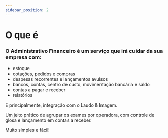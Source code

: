 ```yaml
---
sidebar_position: 2
---
```


# O que é

### O Administrativo Financeiro é um serviço que irá cuidar da sua empresa com:
- estoque
- cotações, pedidos e compras
- despesas recorrentes e lançamentos avulsos
- bancos, contas, centro de custo, movimentação bancária e saldo
- contas a pagar e receber
- relatórios

E principalmente, integração com o Laudo & Imagem.

Um jeito prático de agrupar os exames por operadora, com controle de
glosa e lançamento em contas a receber.

Muito simples e fácil!